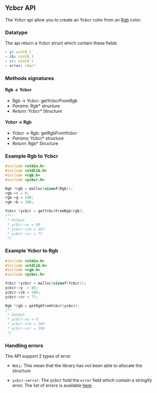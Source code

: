 ## Ycbcr API

The Ycbcr api allow you to create an Ycbcr color from an [Rgb](rgb.md) color.

### Datatype

The api return a Ycbcr struct which contain these fields

```yaml
- y: uint8_t
- cb: uint8_t
- cr: uint8_t
- error: char*
```

### Methods signatures

#### Rgb -> Ycbcr

- Rgb -> Ycbcr: getYcbcrFromRgb
- *Params*: Rgb* structure
- *Return*: Ycbcr* Structure

#### Ycbcr -> Rgb

- Ycbcr -> Rgb: getRgbFromYcbcr
- *Params*: Ycbcr* structure
- *Return*: Rgb* Structure

### Example Rgb to Ycbcr

```c
#include <stdio.h>
#include <stdlib.h>
#include <rgb.h>
#include <ycbcr.h>

Rgb *rgb = malloc(sizeof(Rgb));
rgb->r = 0;
rgb->g = 100;
rgb->b = 200;

Ycbcr *ycbcr = getYcbcrFromRgb(rgb);
/**
 * Output
 * ycbcr->y = 86
 * ycbcr->cb = 187
 * ycbcr->cr = 77
 */
```

### Example Ycbcr to Rgb

```c
#include <stdio.h>
#include <stdlib.h>
#include <rgb.h>
#include <ycbcr.h>

Ycbcr *ycbcr = malloc(sizeof(Ycbcr));
ycbcr->y  = 86;
ycbcr->cb = 186;
ycbcr->cr = 77;

Rgb *rgb = getRgbFromYcbcr(ycbcr);
/**
 * Output
 * ycbcr->y = 0
 * ycbcr->cb = 100
 * ycbcr->cr = 199
 */
```

### Handling errors

The API support 2 types of error

- ```NULL```: This mean that the library has not been able to allocate the structure

- ```ycbcr->error```: The ycbcr hold the ```error``` field which contain a stringify error. The list of errors is available [here](../errors.md)

